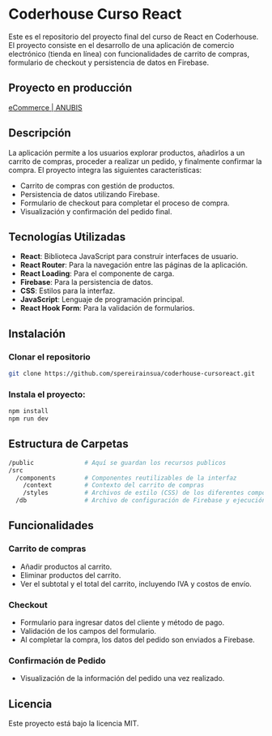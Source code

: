 # Coderhouse Curso React

Este es el repositorio del proyecto final del curso de React en Coderhouse. El proyecto consiste en el desarrollo de una aplicación de comercio electrónico (tienda en línea) con funcionalidades de carrito de compras, formulario de checkout y persistencia de datos en Firebase.

## Proyecto en producción

[eCommerce | ANUBIS](https://eclectic-bonbon-890e5c.netlify.app/)

## Descripción

La aplicación permite a los usuarios explorar productos, añadirlos a un carrito de compras, proceder a realizar un pedido, y finalmente confirmar la compra. El proyecto integra las siguientes características:

- Carrito de compras con gestión de productos.
- Persistencia de datos utilizando Firebase.
- Formulario de checkout para completar el proceso de compra.
- Visualización y confirmación del pedido final.

## Tecnologías Utilizadas

- **React**: Biblioteca JavaScript para construir interfaces de usuario.
- **React Router**: Para la navegación entre las páginas de la aplicación.
- **React Loading**: Para el componente de carga.
- **Firebase**: Para la persistencia de datos.
- **CSS**: Estilos para la interfaz.
- **JavaScript**: Lenguaje de programación principal.
- **React Hook Form**: Para la validación de formularios.

## Instalación

### Clonar el repositorio

```bash
git clone https://github.com/spereirainsua/coderhouse-cursoreact.git
```

### Instala el proyecto:

```bash
npm install
npm run dev
```

## Estructura de Carpetas

```bash
/public              # Aquí se guardan los recursos publicos
/src
  /components        # Componentes reutilizables de la interfaz
    /context         # Contexto del carrito de compras
    /styles          # Archivos de estilo (CSS) de los diferentes componentes
  /db                # Archivo de configuración de Firebase y ejecución de consultas con la DB
```

## Funcionalidades

### Carrito de compras

- Añadir productos al carrito.
- Eliminar productos del carrito.
- Ver el subtotal y el total del carrito, incluyendo IVA y costos de envío.

### Checkout

- Formulario para ingresar datos del cliente y método de pago.
- Validación de los campos del formulario.
- Al completar la compra, los datos del pedido son enviados a Firebase.

### Confirmación de Pedido

- Visualización de la información del pedido una vez realizado.

## Licencia
Este proyecto está bajo la licencia MIT.
